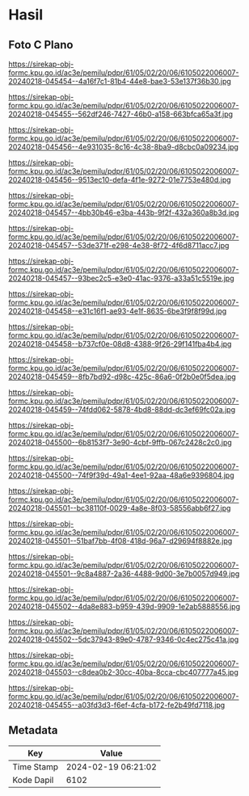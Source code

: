 # Hasil

## Foto C Plano

https://sirekap-obj-formc.kpu.go.id/ac3e/pemilu/pdpr/61/05/02/20/06/6105022006007-20240218-045454--4a16f7c1-81b4-44e8-bae3-53e137f36b30.jpg

https://sirekap-obj-formc.kpu.go.id/ac3e/pemilu/pdpr/61/05/02/20/06/6105022006007-20240218-045455--562df246-7427-46b0-a158-663bfca65a3f.jpg

https://sirekap-obj-formc.kpu.go.id/ac3e/pemilu/pdpr/61/05/02/20/06/6105022006007-20240218-045456--4e931035-8c16-4c38-8ba9-d8cbc0a09234.jpg

https://sirekap-obj-formc.kpu.go.id/ac3e/pemilu/pdpr/61/05/02/20/06/6105022006007-20240218-045456--9513ec10-defa-4f1e-9272-01e7753e480d.jpg

https://sirekap-obj-formc.kpu.go.id/ac3e/pemilu/pdpr/61/05/02/20/06/6105022006007-20240218-045457--4bb30b46-e3ba-443b-9f2f-432a360a8b3d.jpg

https://sirekap-obj-formc.kpu.go.id/ac3e/pemilu/pdpr/61/05/02/20/06/6105022006007-20240218-045457--53de371f-e298-4e38-8f72-4f6d8711acc7.jpg

https://sirekap-obj-formc.kpu.go.id/ac3e/pemilu/pdpr/61/05/02/20/06/6105022006007-20240218-045457--93bec2c5-e3e0-41ac-9376-a33a51c5519e.jpg

https://sirekap-obj-formc.kpu.go.id/ac3e/pemilu/pdpr/61/05/02/20/06/6105022006007-20240218-045458--e31c16f1-ae93-4e1f-8635-6be3f9f8f99d.jpg

https://sirekap-obj-formc.kpu.go.id/ac3e/pemilu/pdpr/61/05/02/20/06/6105022006007-20240218-045458--b737cf0e-08d8-4388-9f26-29f141fba4b4.jpg

https://sirekap-obj-formc.kpu.go.id/ac3e/pemilu/pdpr/61/05/02/20/06/6105022006007-20240218-045459--8fb7bd92-d98c-425c-86a6-0f2b0e0f5dea.jpg

https://sirekap-obj-formc.kpu.go.id/ac3e/pemilu/pdpr/61/05/02/20/06/6105022006007-20240218-045459--74fdd062-5878-4bd8-88dd-dc3ef69fc02a.jpg

https://sirekap-obj-formc.kpu.go.id/ac3e/pemilu/pdpr/61/05/02/20/06/6105022006007-20240218-045500--6b8153f7-3e90-4cbf-9ffb-067c2428c2c0.jpg

https://sirekap-obj-formc.kpu.go.id/ac3e/pemilu/pdpr/61/05/02/20/06/6105022006007-20240218-045500--74f9f39d-49a1-4ee1-92aa-48a6e9396804.jpg

https://sirekap-obj-formc.kpu.go.id/ac3e/pemilu/pdpr/61/05/02/20/06/6105022006007-20240218-045501--bc38110f-0029-4a8e-8f03-58556abb6f27.jpg

https://sirekap-obj-formc.kpu.go.id/ac3e/pemilu/pdpr/61/05/02/20/06/6105022006007-20240218-045501--51baf7bb-4f08-418d-96a7-d29694f8882e.jpg

https://sirekap-obj-formc.kpu.go.id/ac3e/pemilu/pdpr/61/05/02/20/06/6105022006007-20240218-045501--9c8a4887-2a36-4488-9d00-3e7b0057d949.jpg

https://sirekap-obj-formc.kpu.go.id/ac3e/pemilu/pdpr/61/05/02/20/06/6105022006007-20240218-045502--4da8e883-b959-439d-9909-1e2ab5888556.jpg

https://sirekap-obj-formc.kpu.go.id/ac3e/pemilu/pdpr/61/05/02/20/06/6105022006007-20240218-045502--5dc37943-89e0-4787-9346-0c4ec275c41a.jpg

https://sirekap-obj-formc.kpu.go.id/ac3e/pemilu/pdpr/61/05/02/20/06/6105022006007-20240218-045503--c8dea0b2-30cc-40ba-8cca-cbc407777a45.jpg

https://sirekap-obj-formc.kpu.go.id/ac3e/pemilu/pdpr/61/05/02/20/06/6105022006007-20240218-045455--a03fd3d3-f6ef-4cfa-b172-fe2b49fd7118.jpg


## Metadata

| Key        | Value               |
| ---------- | ------------------- |
| Time Stamp | 2024-02-19 06:21:02 |
| Kode Dapil | 6102                |



